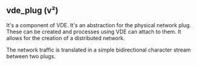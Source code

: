 ## vde\_plug (v²)

It's a component of VDE. It's an abstraction for the physical network plug.
These can be created and processes using VDE can attach to them. It allows for
the creation of a distributed network.

The network traffic is translated in a simple bidirectional character stream
between two plugs.
